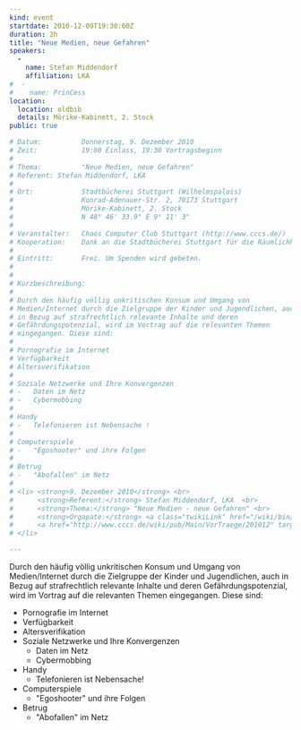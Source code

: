 ```yaml
---
kind: event
startdate: 2010-12-09T19:30:00Z
duration: 2h
title: "Neue Medien, neue Gefahren"
speakers:
  -
    name: Stefan Middendorf
    affiliation: LKA
#  -
#    name: PrinCess
location:
  location: oldbib
  details: Mörike-Kabinett, 2. Stock
public: true

# Datum:          Donnerstag, 9. Dezember 2010
# Zeit:           19:00 Einlass, 19:30 Vortragsbeginn
#
# Thema:          "Neue Medien, neue Gefahren"
# Referent:	Stefan Middendorf, LKA
#
# Ort:            Stadtbücherei Stuttgart (Wilhelmspalais)
#                 Konrad-Adenauer-Str. 2, 70173 Stuttgart
#                 Mörike-Kabinett, 2. Stock
#                 N 48° 46' 33.9" E 9° 11' 3"
#
# Veranstalter:   Chaos Computer Club Stuttgart (http://www.cccs.de/)
# Kooperation:    Dank an die Stadtbücherei Stuttgart für die Räumlichkeiten!
#
# Eintritt:       Frei. Um Spenden wird gebeten.
#
#
# Kurzbeschreibung:
#
# Durch den häufig völlig unkritischen Konsum und Umgang von
# Medien/Internet durch die Zielgruppe der Kinder und Jugendlichen, auch
# in Bezug auf strafrechtlich relevante Inhalte und deren
# Gefährdungspotenzial, wird im Vortrag auf die relevanten Themen
# eingegangen. Diese sind:
#
# Pornografie im Internet
# Verfügbarkeit
# Altersverifikation
#
# Soziale Netzwerke und Ihre Konvergenzen
# -   Daten im Netz
# -   Cybermobbing
#
# Handy
# -   Telefonieren ist Nebensache !
#
# Computerspiele
# -   "Egoshooter" und ihre Folgen
#
# Betrug
# -   "Abofallen" im Netz
#
# <li> <strong>9. Dezember 2010</strong> <br>
#      <strong>Referent:</strong> Stefan Middendorf, LKA  <br>
#      <strong>Thema:</strong> "Neue Medien - neue Gefahren" <br>
#      <strong>Orgapate:</strong> <a class="twikiLink" href="/wiki/bin/view/Main/PrinCess">PrinCess</a> <br>
#      <a href="http://www.cccs.de/wiki/pub/Main/VorTraege/201012" target="_top">Pressetext 12/2010</a>
# </li>

---
```

Durch den häufig völlig unkritischen Konsum und Umgang von
Medien/Internet durch die Zielgruppe der Kinder und Jugendlichen, auch
in Bezug auf strafrechtlich relevante Inhalte und deren
Gefährdungspotenzial, wird im Vortrag auf die relevanten Themen
eingegangen. Diese sind:

* Pornografie im Internet
* Verfügbarkeit
* Altersverifikation
* Soziale Netzwerke und Ihre Konvergenzen
    * Daten im Netz
    * Cybermobbing
* Handy
    * Telefonieren ist Nebensache!
* Computerspiele
    * "Egoshooter" und ihre Folgen
* Betrug
    * "Abofallen" im Netz


